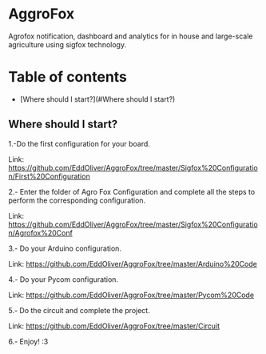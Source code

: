 # AggroFox

Agrofox notification, dashboard and analytics for in house and large-scale agriculture using sigfox technology.

# Table of contents

* [Where should I start?](#Where should I start?)

## Where should I start?

1.-Do the first configuration for your board.

Link: https://github.com/EddOliver/AggroFox/tree/master/Sigfox%20Configuration/First%20Configuration

2.- Enter the folder of Agro Fox Configuration and complete all the steps to perform the corresponding configuration.

Link: https://github.com/EddOliver/AggroFox/tree/master/Sigfox%20Configuration/Agrofox%20Conf

3.- Do your Arduino configuration.

Link: https://github.com/EddOliver/AggroFox/tree/master/Arduino%20Code

4.- Do your Pycom configuration.

Link: https://github.com/EddOliver/AggroFox/tree/master/Pycom%20Code

5.- Do the circuit and complete the project.

Link: https://github.com/EddOliver/AggroFox/tree/master/Circuit

6.- Enjoy! :3
